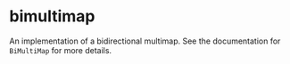 # bimultimap

An implementation of a bidirectional multimap. See the documentation
for `BiMultiMap` for more details.
